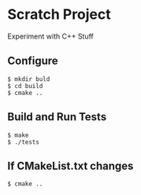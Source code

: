 # Scratch Project

Experiment with C++ Stuff

## Configure

    $ mkdir buld
    $ cd build
    $ cmake ..

## Build and Run Tests

    $ make
    $ ./tests

## If CMakeList.txt changes

    $ cmake ..
